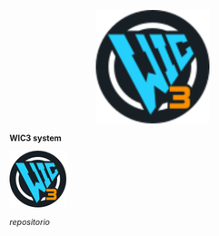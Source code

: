 <p align="center">
  <img src="https://raw.githubusercontent.com/wic3system/wic3/main/ico/wic3.svg" alt="Logo WIC3" width="200" />
</p>

**WIC3 system**

![Logo WIC3](https://raw.githubusercontent.com/wic3system/wic3/main/ico/wic3.svg)

*repositorio*

